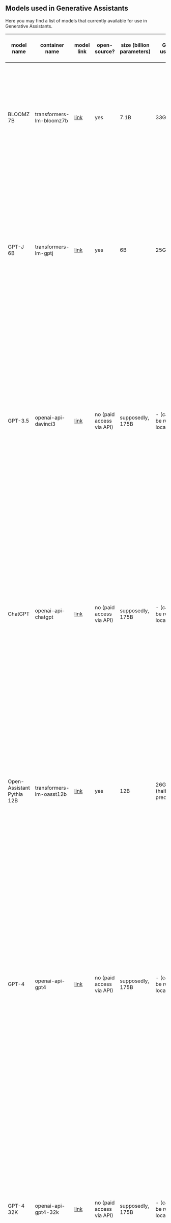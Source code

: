 ## Models used in Generative Assistants

Here you may find a list of models that currently available for use in Generative Assistants.

| model name                | container name           | model link                                                              | open-source?             | size (billion parameters) | GPU usage                 | max tokens (prompt + response) | description                                                                                                                                                                                                                                                                                                                                  |
|---------------------------|--------------------------|-------------------------------------------------------------------------|--------------------------|---------------------------|---------------------------|--------------------------------|----------------------------------------------------------------------------------------------------------------------------------------------------------------------------------------------------------------------------------------------------------------------------------------------------------------------------------------------|
| BLOOMZ 7B                 | transformers-lm-bloomz7b | [link](https://huggingface.co/bigscience/bloomz-7b1)                    | yes                      | 7.1B                      | 33GB                      | 2,048 tokens                   | An open-source multilingual instruction-based large language model (46 languages). NB: free of charge. This model is up and running on our servers and can be used for free.                                                                                                                                                                 |
| GPT-J 6B                  | transformers-lm-gptj     | [link](https://huggingface.co/EleutherAI/gpt-j-6b)                      | yes                      | 6B                        | 25GB                      | 2,048 tokens                   | An open-source English-only large language model which is NOT fine-tuned for instruction following and NOT capable of code generation. NB: free of charge. This model is up and running on our servers and can be used for free.                                                                                                             |
| GPT-3.5                   | openai-api-davinci3      | [link](https://platform.openai.com/docs/models/gpt-3-5)                 | no (paid access via API) | supposedly, 175B          | - (cannot be run locally) | 4,097 tokens                   | A multulingual instruction-based large language model which is capable of code generation. Unlike ChatGPT, not optimised for chat. NB: paid. You must provide your OpenAI API key to use the model. Your OpenAI account will be charged according to your usage.                                                                             |
| ChatGPT                   | openai-api-chatgpt       | [link](https://platform.openai.com/docs/models/gpt-3-5)                 | no (paid access via API) | supposedly, 175B          | - (cannot be run locally) | 4,096 tokens                   | Based on gpt-3.5-turbo -- the most capable of the entire GPT-3/GPT-3.5 models family. Optimized for chat. Able to understand and generate code. NB: paid. You must provide your OpenAI API key to use the model. Your OpenAI account will be charged according to your usage.                                                                |
| Open-Assistant Pythia 12B | transformers-lm-oasst12b | [link](https://huggingface.co/OpenAssistant/pythia-12b-sft-v8-7k-steps) | yes                      | 12B                       | 26GB (half-precision)     | 5,120 tokens                   | An open-source English-only instruction-based large language model which is NOT good at answering math and coding questions. NB: free of charge. This model is up and running on our servers and can be used for free.                                                                                                                       |
| GPT-4                     | openai-api-gpt4          | [link](https://platform.openai.com/docs/models/gpt-4)                   | no (paid access via API) | supposedly, 175B          | - (cannot be run locally) | 8,192 tokens                   | A multilingual instruction-based large language model which is capable of code generation and other complex tasks. More capable than any GPT-3.5 model, able to do more complex tasks, and optimized for chat. NB: paid. You must provide your OpenAI API key to use the model. Your OpenAI account will be charged according to your usage. |
| GPT-4 32K                 | openai-api-gpt4-32k      | [link](https://platform.openai.com/docs/models/gpt-4)                   | no (paid access via API) | supposedly, 175B          | - (cannot be run locally) | 32,768 tokens                  | A multilingual instruction-based large language model which is capable of code generation and other complex tasks. 	Same capabilities as the base gpt-4 mode but with 4x the context length. NB: paid. You must provide your OpenAI API key to use the model. Your OpenAI account will be charged according to your usage.                   |
| GPT-JT 6B                 | transformers-lm-gptjt    | [link](https://huggingface.co/togethercomputer/GPT-JT-6B-v1)            | yes                      | 6B                        | 26GB                      | 2,048 tokens                   | An open-source English-only large language model which was fine-tuned for instruction following but is NOT capable of code generation. NB: free of charge. This model is up and running on our servers and can be used for free.                                                                                                             |
| ChatGPT 16k               | openai-api-chatgpt-16k   | [link](https://platform.openai.com/docs/models/gpt-3-5)                 | no (paid access via API) | supposedly, 175B          | - (cannot be run locally) | 16,384 tokens                  | Same capabilities as the standard gpt-3.5-turbo model but with 4 times the context. NB: paid. You must provide your OpenAI API key to use the model. Your OpenAI account will be charged according to your usage.                                                                                                                            |
